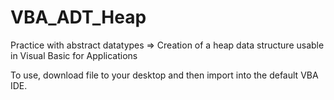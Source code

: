 # VBA_ADT_Heap
Practice with abstract datatypes => Creation of a heap data structure usable in Visual Basic for Applications

To use, download file to your desktop and then import into the default VBA IDE.
